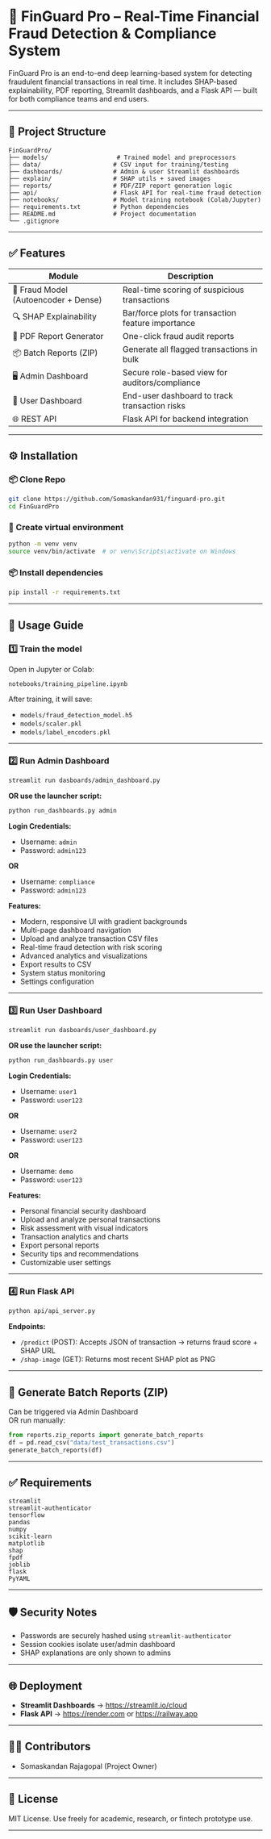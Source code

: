 
# 💼 FinGuard Pro – Real-Time Financial Fraud Detection & Compliance System

FinGuard Pro is an end-to-end deep learning-based system for detecting fraudulent financial transactions in real time. It includes SHAP-based explainability, PDF reporting, Streamlit dashboards, and a Flask API — built for both compliance teams and end users.

---

## 📂 Project Structure

```
FinGuardPro/
├── models/                   # Trained model and preprocessors
├── data/                    # CSV input for training/testing
├── dashboards/              # Admin & user Streamlit dashboards
├── explain/                 # SHAP utils + saved images
├── reports/                 # PDF/ZIP report generation logic
├── api/                     # Flask API for real-time fraud detection
├── notebooks/               # Model training notebook (Colab/Jupyter)
├── requirements.txt         # Python dependencies
├── README.md                # Project documentation
└── .gitignore
```

---

## ✅ Features

| Module                     | Description                                            |
|----------------------------|--------------------------------------------------------|
| 🧠 Fraud Model (Autoencoder + Dense) | Real-time scoring of suspicious transactions     |
| 🔍 SHAP Explainability     | Bar/force plots for transaction feature importance     |
| 📄 PDF Report Generator    | One-click fraud audit reports                          |
| 📦 Batch Reports (ZIP)     | Generate all flagged transactions in bulk              |
| 🖥️ Admin Dashboard         | Secure role-based view for auditors/compliance         |
| 👤 User Dashboard          | End-user dashboard to track transaction risks          |
| 🌐 REST API                | Flask API for backend integration                      |

---

## ⚙️ Installation

### 📦 Clone Repo

```bash
git clone https://github.com/Somaskandan931/finguard-pro.git
cd FinGuardPro
```

### 🐍 Create virtual environment

```bash
python -m venv venv
source venv/bin/activate  # or venv\Scripts\activate on Windows
```

### 📦 Install dependencies

```bash
pip install -r requirements.txt
```

---

## 🚀 Usage Guide

### 1️⃣ Train the model

Open in Jupyter or Colab:

```
notebooks/training_pipeline.ipynb
```

After training, it will save:
- `models/fraud_detection_model.h5`
- `models/scaler.pkl`
- `models/label_encoders.pkl`

---

### 2️⃣ Run Admin Dashboard

```bash
streamlit run dasboards/admin_dashboard.py
```

**OR use the launcher script:**

```bash
python run_dashboards.py admin
```

**Login Credentials:**
- Username: `admin`
- Password: `admin123`

**OR**

- Username: `compliance`
- Password: `admin123`

**Features:**
- Modern, responsive UI with gradient backgrounds
- Multi-page dashboard navigation
- Upload and analyze transaction CSV files
- Real-time fraud detection with risk scoring
- Advanced analytics and visualizations
- Export results to CSV
- System status monitoring
- Settings configuration

---

### 3️⃣ Run User Dashboard

```bash
streamlit run dasboards/user_dashboard.py
```

**OR use the launcher script:**

```bash
python run_dashboards.py user
```

**Login Credentials:**
- Username: `user1`
- Password: `user123`

**OR**

- Username: `user2`
- Password: `user123`

**OR**

- Username: `demo`
- Password: `user123`

**Features:**
- Personal financial security dashboard
- Upload and analyze personal transactions
- Risk assessment with visual indicators
- Transaction analytics and charts
- Export personal reports
- Security tips and recommendations
- Customizable user settings

---

### 4️⃣ Run Flask API

```bash
python api/api_server.py
```

**Endpoints:**

- `/predict` (POST): Accepts JSON of transaction → returns fraud score + SHAP URL  
- `/shap-image` (GET): Returns most recent SHAP plot as PNG

---

## 📁 Generate Batch Reports (ZIP)

Can be triggered via Admin Dashboard  
OR run manually:

```python
from reports.zip_reports import generate_batch_reports
df = pd.read_csv("data/test_transactions.csv")
generate_batch_reports(df)
```

---

## ✅ Requirements

```
streamlit
streamlit-authenticator
tensorflow
pandas
numpy
scikit-learn
matplotlib
shap
fpdf
joblib
flask
PyYAML
```

---

## 🛡️ Security Notes

- Passwords are securely hashed using `streamlit-authenticator`
- Session cookies isolate user/admin dashboard
- SHAP explanations are only shown to admins

---

## 🌐 Deployment

- **Streamlit Dashboards** → https://streamlit.io/cloud
- **Flask API** → https://render.com or https://railway.app

---

## 👨‍💻 Contributors

- Somaskandan Rajagopal (Project Owner)

---

## 📜 License

MIT License. Use freely for academic, research, or fintech prototype use.

---